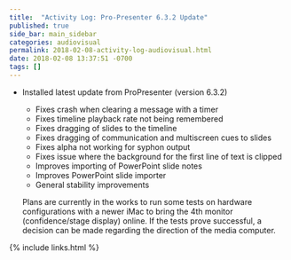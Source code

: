 ```yaml
---
title:  "Activity Log: Pro-Presenter 6.3.2 Update"
published: true
side_bar: main_sidebar
categories: audiovisual
permalink: 2018-02-08-activity-log-audiovisual.html
date: 2018-02-08 13:37:51 -0700
tags: []
---
```


- Installed latest update from ProPresenter (version 6.3.2)
  - Fixes crash when clearing a message with a timer
  - Fixes timeline playback rate not being remembered
  - Fixes dragging of slides to the timeline
  - Fixes dragging of communication and multiscreen cues to slides
  - Fixes alpha not working for syphon output
  - Fixes issue where the background for the first line of text is clipped
  - Improves importing of PowerPoint slide notes
  - Improves PowerPoint slide importer
  - General stability improvements

  Plans are currently in the works to run some tests on hardware configurations with a newer iMac to bring the 4th monitor (confidence/stage display) online.  If the tests prove successful, a decision can be made regarding the direction of the media computer.




{% include links.html %}
